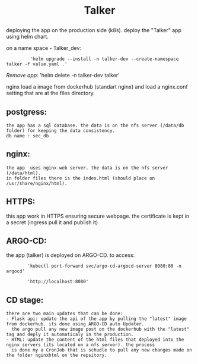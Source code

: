 # <p align="center">**Talker**</p>


deploying the app on the production side (k8s). deploy the "Talker" app using helm chart.

on a name space - Talker_dev:

             'helm upgrade --install -n talker-dev --create-namespace talker -f value.yaml .'
 
*Remove app:*
             'helm delete -n talker-dev talker'

   nginx load a image from dockerhub (standart nginx) and load a nginx.conf setting that are at the files directory.

## postgress:
    the app has a sql database. the data is on the nfs server (/data/db folder) for keeping the data consistency.
    db name : sec_db

## nginx:
    the app  uses nginx web server. the data is on the nfs server (/data/html).
    in folder files there is the index.html (should place on /usr/share/nginx/html).

## HTTPS:
   this app work in HTTPS ensuring secure webpage. the certificate is kept in a secret (ingress pull it and publish it)

## ARGO-CD:
   the app (talker) is deployed on ARGO-CD.
   to access:
   
            'kubectl port-forward svc/argo-cd-argocd-server 8080:80 -n argocd'
   
            'http://localhost:8080'
   
## CD stage:
  
    there are two main updates that can be done:
    - Flask api: update the api of the app by pulling the "latest" image from dockerhub. its done using ARGO-CD auto Updater. 
      the argo pull any new image post on the dockerhub with the "latest" tag and deply it automaticaly in the production.
    - HTML: update the content of the html files that deployed into the nginx servers (its located on a nfs server). the process 
      is done my a CronJob that is schudle to pull any new changes made on the folder nginxhtml on the repsitory.
